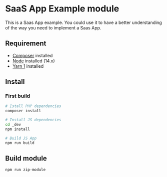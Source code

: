 # SaaS App Example module

This is a Saas App example. You could use it to have a better understanding of the way you need to implement a Saas App.
## Requirement

* [Composer](https://getcomposer.org/doc/00-intro.md) installed
* [Node](https://nodejs.org/en/) installed (14.x)
* [Yarn 1](https://yarnpkg.com/getting-started/install) installed


## Install

### First build

```sh
# Istall PHP dependencies
composer install

# Install JS dependencies
cd _dev 
npm install

# Build JS App
npm run build
```

## Build module

```sh
npm run zip-module
```
